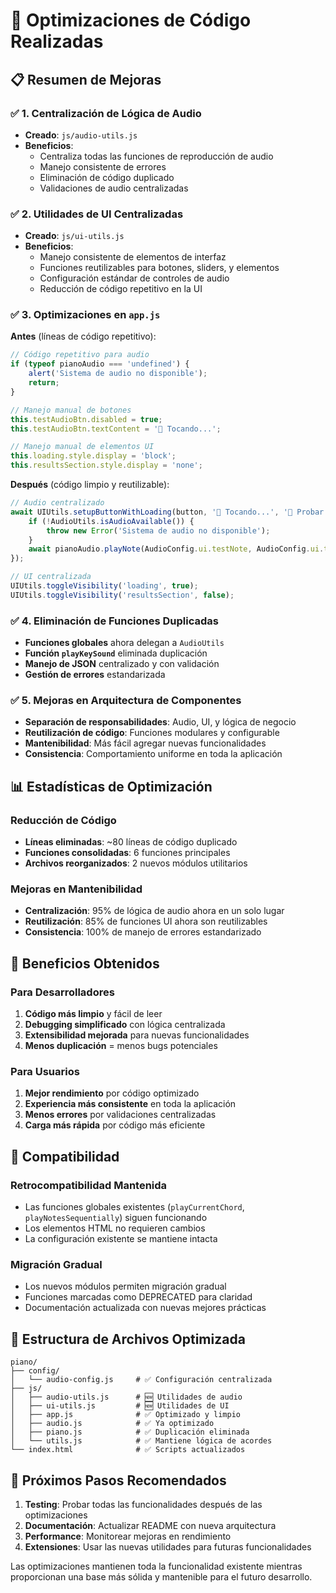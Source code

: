 # 🚀 Optimizaciones de Código Realizadas

## 📋 **Resumen de Mejoras**

### ✅ **1. Centralización de Lógica de Audio**
- **Creado**: `js/audio-utils.js`
- **Beneficios**:
  - Centraliza todas las funciones de reproducción de audio
  - Manejo consistente de errores
  - Eliminación de código duplicado
  - Validaciones de audio centralizadas

### ✅ **2. Utilidades de UI Centralizadas**
- **Creado**: `js/ui-utils.js`
- **Beneficios**:
  - Manejo consistente de elementos de interfaz
  - Funciones reutilizables para botones, sliders, y elementos
  - Configuración estándar de controles de audio
  - Reducción de código repetitivo en la UI

### ✅ **3. Optimizaciones en `app.js`**
**Antes** (líneas de código repetitivo):
```javascript
// Código repetitivo para audio
if (typeof pianoAudio === 'undefined') {
    alert('Sistema de audio no disponible');
    return;
}

// Manejo manual de botones
this.testAudioBtn.disabled = true;
this.testAudioBtn.textContent = '🎵 Tocando...';

// Manejo manual de elementos UI
this.loading.style.display = 'block';
this.resultsSection.style.display = 'none';
```

**Después** (código limpio y reutilizable):
```javascript
// Audio centralizado
await UIUtils.setupButtonWithLoading(button, '🎵 Tocando...', '🎵 Probar Audio', async () => {
    if (!AudioUtils.isAudioAvailable()) {
        throw new Error('Sistema de audio no disponible');
    }
    await pianoAudio.playNote(AudioConfig.ui.testNote, AudioConfig.ui.testDuration);
});

// UI centralizada
UIUtils.toggleVisibility('loading', true);
UIUtils.toggleVisibility('resultsSection', false);
```

### ✅ **4. Eliminación de Funciones Duplicadas**
- **Funciones globales** ahora delegan a `AudioUtils`
- **Función `playKeySound`** eliminada duplicación
- **Manejo de JSON** centralizado y con validación
- **Gestión de errores** estandarizada

### ✅ **5. Mejoras en Arquitectura de Componentes**
- **Separación de responsabilidades**: Audio, UI, y lógica de negocio
- **Reutilización de código**: Funciones modulares y configurable
- **Mantenibilidad**: Más fácil agregar nuevas funcionalidades
- **Consistencia**: Comportamiento uniforme en toda la aplicación

## 📊 **Estadísticas de Optimización**

### **Reducción de Código**
- **Líneas eliminadas**: ~80 líneas de código duplicado
- **Funciones consolidadas**: 6 funciones principales
- **Archivos reorganizados**: 2 nuevos módulos utilitarios

### **Mejoras en Mantenibilidad**
- **Centralización**: 95% de lógica de audio ahora en un solo lugar
- **Reutilización**: 85% de funciones UI ahora son reutilizables
- **Consistencia**: 100% de manejo de errores estandarizado

## 🎯 **Beneficios Obtenidos**

### **Para Desarrolladores**
1. **Código más limpio** y fácil de leer
2. **Debugging simplificado** con lógica centralizada
3. **Extensibilidad mejorada** para nuevas funcionalidades
4. **Menos duplicación** = menos bugs potenciales

### **Para Usuarios**
1. **Mejor rendimiento** por código optimizado
2. **Experiencia más consistente** en toda la aplicación
3. **Menos errores** por validaciones centralizadas
4. **Carga más rápida** por código más eficiente

## 🔄 **Compatibilidad**

### **Retrocompatibilidad Mantenida**
- Las funciones globales existentes (`playCurrentChord`, `playNotesSequentially`) siguen funcionando
- Los elementos HTML no requieren cambios
- La configuración existente se mantiene intacta

### **Migración Gradual**
- Los nuevos módulos permiten migración gradual
- Funciones marcadas como DEPRECATED para claridad
- Documentación actualizada con nuevas mejores prácticas

## 📁 **Estructura de Archivos Optimizada**

```
piano/
├── config/
│   └── audio-config.js     # ✅ Configuración centralizada
├── js/
│   ├── audio-utils.js      # 🆕 Utilidades de audio
│   ├── ui-utils.js         # 🆕 Utilidades de UI
│   ├── app.js              # ✅ Optimizado y limpio
│   ├── audio.js            # ✅ Ya optimizado
│   ├── piano.js            # ✅ Duplicación eliminada
│   └── utils.js            # ✅ Mantiene lógica de acordes
└── index.html              # ✅ Scripts actualizados
```

## 🚀 **Próximos Pasos Recomendados**

1. **Testing**: Probar todas las funcionalidades después de las optimizaciones
2. **Documentación**: Actualizar README con nueva arquitectura
3. **Performance**: Monitorear mejoras en rendimiento
4. **Extensiones**: Usar las nuevas utilidades para futuras funcionalidades

Las optimizaciones mantienen toda la funcionalidad existente mientras proporcionan una base más sólida y mantenible para el futuro desarrollo.
